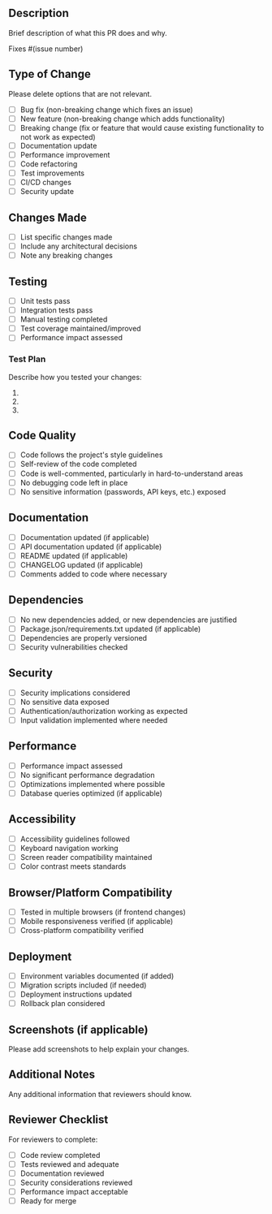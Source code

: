 ## Description

Brief description of what this PR does and why.

Fixes #(issue number)

## Type of Change

Please delete options that are not relevant.

- [ ] Bug fix (non-breaking change which fixes an issue)
- [ ] New feature (non-breaking change which adds functionality)
- [ ] Breaking change (fix or feature that would cause existing functionality to not work as expected)
- [ ] Documentation update
- [ ] Performance improvement
- [ ] Code refactoring
- [ ] Test improvements
- [ ] CI/CD changes
- [ ] Security update

## Changes Made

- [ ] List specific changes made
- [ ] Include any architectural decisions
- [ ] Note any breaking changes

## Testing

- [ ] Unit tests pass
- [ ] Integration tests pass
- [ ] Manual testing completed
- [ ] Test coverage maintained/improved
- [ ] Performance impact assessed

### Test Plan

Describe how you tested your changes:

1. 
2. 
3. 

## Code Quality

- [ ] Code follows the project's style guidelines
- [ ] Self-review of the code completed
- [ ] Code is well-commented, particularly in hard-to-understand areas
- [ ] No debugging code left in place
- [ ] No sensitive information (passwords, API keys, etc.) exposed

## Documentation

- [ ] Documentation updated (if applicable)
- [ ] API documentation updated (if applicable)
- [ ] README updated (if applicable)
- [ ] CHANGELOG updated (if applicable)
- [ ] Comments added to code where necessary

## Dependencies

- [ ] No new dependencies added, or new dependencies are justified
- [ ] Package.json/requirements.txt updated (if applicable)
- [ ] Dependencies are properly versioned
- [ ] Security vulnerabilities checked

## Security

- [ ] Security implications considered
- [ ] No sensitive data exposed
- [ ] Authentication/authorization working as expected
- [ ] Input validation implemented where needed

## Performance

- [ ] Performance impact assessed
- [ ] No significant performance degradation
- [ ] Optimizations implemented where possible
- [ ] Database queries optimized (if applicable)

## Accessibility

- [ ] Accessibility guidelines followed
- [ ] Keyboard navigation working
- [ ] Screen reader compatibility maintained
- [ ] Color contrast meets standards

## Browser/Platform Compatibility

- [ ] Tested in multiple browsers (if frontend changes)
- [ ] Mobile responsiveness verified (if applicable)
- [ ] Cross-platform compatibility verified

## Deployment

- [ ] Environment variables documented (if added)
- [ ] Migration scripts included (if needed)
- [ ] Deployment instructions updated
- [ ] Rollback plan considered

## Screenshots (if applicable)

Please add screenshots to help explain your changes.

## Additional Notes

Any additional information that reviewers should know.

## Reviewer Checklist

For reviewers to complete:

- [ ] Code review completed
- [ ] Tests reviewed and adequate
- [ ] Documentation reviewed
- [ ] Security considerations reviewed
- [ ] Performance impact acceptable
- [ ] Ready for merge